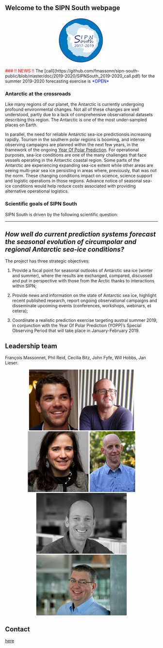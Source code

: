 ## Welcome to the SIPN South webpage
<p align="center">
<img src="./Logo.png" width="30%">
</p>

<span style="color:red">
### !! NEWS !! 
</span>
The [call](https://github.com/fmassonn/sipn-south-public/blob/master/doc/2019-2020/SIPNSouth_2019-2020_call.pdf) for the summer 2019-2020 forecasting exercise is <span style="color:blue">*OPEN*</span>

### Antarctic at the crossroads
Like many regions of our planet, the Antarctic is currently undergoing profound environmental changes. Not all of these changes are well understood, partly due to a lack of comprehensive observational datasets describing this region. The Antarctic is one of the most under-sampled places on Earth.

In parallel, the need for reliable Antarctic sea-ice predictionsis increasing rapidly. Tourism in the southern polar regions is booming, and intense observing campaigns are planned within the next few years, in the framework of the ongoing [Year Of Polar Prediction](http://www.polarprediction.net/yopp). For operational purposes, sea-ice conditions are one of the many challenges that face vessels operating in the Antarctic coastal region. Some parts of the Antarctic are experiencing expanding sea-ice extent while other areas are seeing multi‐year sea ice persisting in areas where, previously, that was not the norm. These changing conditions impact on science, science support and logistic operations in those regions. Advance notice of seasonal sea-ice conditions would help reduce costs associated with providing alternative operational logistics.

### Scientific goals of SIPN South
SIPN South is driven by the following scientific question:

---
  **_How well do current prediction systems forecast the seasonal evolution of circumpolar and regional Antarctic sea-ice conditions?_** 
---

The project has three strategic objectives:

1. Provide a focal point for seasonal outlooks of Antarctic sea ice (winter and summer), where the results are exchanged, compared, discussed and put in perspective with those from the Arctic thanks to interactions within SIPN;

2. Provide news and information on the state of Antarctic sea ice, highlight recent published research, report ongoing observational campaigns and disseminate upcoming events (conferences, workshops, webinars, et cetera);

3. Coordinate a realistic prediction exercise targeting austral summer 2019, in conjunction with the Year Of Polar Prediction (YOPP)’s Special Observing Period that will take place in January-February 2019.



## Leadership team
François Massonnet, Phil Reid, Cecilia Bitz, John Fyfe, Will Hobbs, Jan Lieser.

<p align="center">
<img src="./pics/fm.jpg" height="200px">  <img src="./pics/pr.jpg" height="200px"> <img src="./pics/cb.jpg" height="200px"> <img src="./pics/jf.jpg" height="200px"> 
<img src="./pics/wh.jpg" height="200px"> <img src="./pics/jl.jpg" height="200px">
</p>

## Contact
[here](mailto:francois.massonnet@uclouvain.be)
